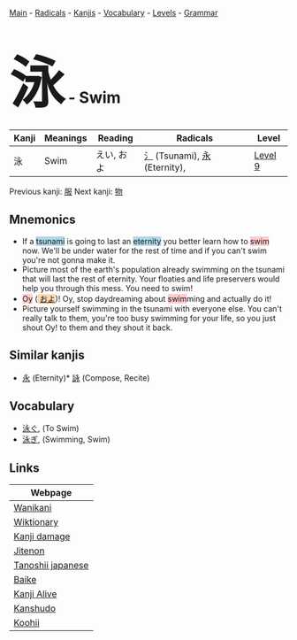 <style> bigfont {font-size: 100px}</style>
[Main](../index.md) -
[Radicals](../radicals.md) -
[Kanjis](../kanjis.md) -
[Vocabulary](../vocabulary.md) -
[Levels](../levels.md) -
[Grammar](../grammar.md)
# <bigfont> 泳</bigfont> - Swim 

| Kanji | Meanings | Reading | Radicals | Level |
| --- | --- | --- | --- | --- |
| 泳 | Swim | えい, およ | [氵](../radicals/氵.md) (Tsunami), [永](../radicals/永.md) (Eternity),  | [Level 9](../levels/wk_level9.md) |

Previous kanji: [服](服.md) Next kanji: [物](物.md) 

## Mnemonics
 * If a <span style="background-color:#ADD8E6"> tsunami</span> is going to last an <span style="background-color:#ADD8E6"> eternity</span> you better learn how to <span style="background-color:#ffcccb"> swim</span> now. We'll be under water for the rest of time and if you can't swim you're not gonna make it.
* Picture most of the earth's population already swimming on the tsunami that will last the rest of eternity. Your floaties and life preservers would help you through this mess. You need to swim!
* <span style="background-color:#ffcccb"> Oy</span> (<span style="background-color:#fed8b1"> [およ](https://jisho.org/search/およ)</span>)! Oy, stop daydreaming about <span style="background-color:#ffcccb"> swim</span>ming and actually do it!
* Picture yourself swimming in the tsunami with everyone else. You can't really talk to them, you're too busy swimming for your life, so you just shout Oy! to them and they shout it back.


## Similar kanjis
 * [永](永.md) (Eternity)* [詠](詠.md) (Compose, Recite)


## Vocabulary
 * [泳ぐ](../vocabulary/泳.md), (To Swim)
* [泳ぎ](../vocabulary/泳.md), (Swimming, Swim)



## Links 

| Webpage |
| --- |
| [Wanikani          ](https://www.wanikani.com/kanji/泳) |
| [Wiktionary        ](https://en.wiktionary.org/wiki/泳) |
| [Kanji damage      ](http://www.kanjidamage.com/kanji/search?utf8=✓&q=泳) |
| [Jitenon           ](https://jitenon.com/kanji/泳) |
| [Tanoshii japanese ](https://www.tanoshiijapanese.com/dictionary/kanji.cfm?k=泳) |
| [Baike             ](https://baike.baidu.com/item/泳) |
| [Kanji Alive       ](https://app.kanjialive.com/泳) |
| [Kanshudo          ](https://www.kanshudo.com/searchmn?q=泳) |
| [Koohii            ](https://kanji.koohii.com/study/kanji/泳) |
